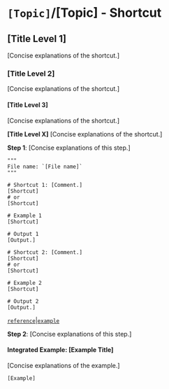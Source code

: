 # `[Topic]`/[Topic] - Shortcut

## [Title Level 1]

[Concise explanations of the shortcut.]

### [Title Level 2]

[Concise explanations of the shortcut.]

#### [Title Level 3]

[Concise explanations of the shortcut.]

**[Title Level X]**
[Concise explanations of the shortcut.]

**Step 1**: [Concise explanations of this step.]

```shell
"""
File name: `[File name]`
"""

# Shortcut 1: [Comment.]
[Shortcut]
# or
[Shortcut]

# Example 1
[Shortcut]

# Output 1
[Output.]

# Shortcut 2: [Comment.]
[Shortcut]
# or
[Shortcut]

# Example 2
[Shortcut]

# Output 2
[Output.]
```

[`reference`](link_to_reference)|[`example`](link_to_example)

**Step 2**: [Concise explanations of this step.]

#### Integrated Example: [Example Title]

[Concise explanations of the example.]

```shell
[Example]
```
